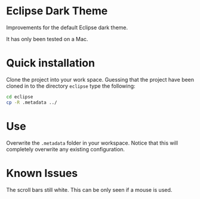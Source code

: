 # Eclipse Dark Theme

Improvements for the default Eclipse dark theme.

It has only been tested on a Mac.

# Quick installation

Clone the project into your work space. Guessing that the project have been cloned in to the directory `eclipse` type the following:

```bash
cd eclipse
cp -R .metadata ../
```

# Use

Overwrite the `.metadata` folder in your workspace. Notice that this will completely overwrite any existing configuration.

# Known Issues

The scroll bars still white. This can be only seen if a mouse is used.
